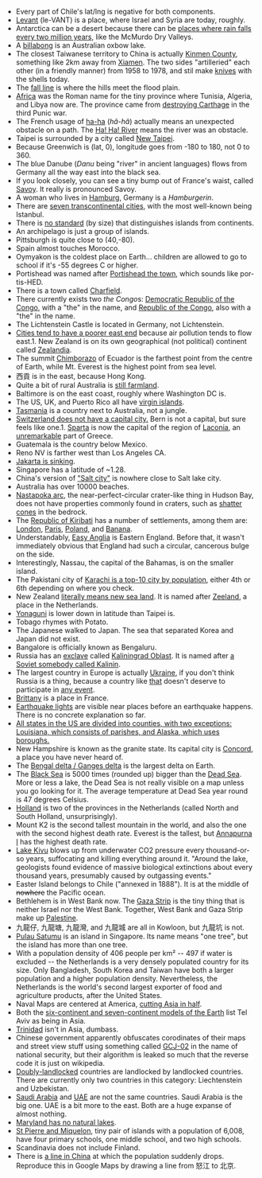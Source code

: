 - Every part of Chile's lat/lng is negative for both components.
- [Levant](https://en.wikipedia.org/wiki/Levant) (le-VANT) is a place, where Israel and Syria are today, roughly.
- Antarctica can be a desert because there can be [places where rain falls every two million years](https://en.wikipedia.org/wiki/McMurdo_Dry_Valleys), like the McMurdo Dry Valleys.
- A [billabong](https://en.wikipedia.org/wiki/Billabong) is an Australian oxbow lake.
- The closest Taiwanese territory to China is actually [Kinmen County](https://en.wikipedia.org/wiki/Kinmen), something like 2km away from [Xiamen](https://en.wikipedia.org/wiki/Xiamen). The two sides "artilleried" each other (in a friendly manner) from 1958 to 1978, and stil make [knives](https://en.wikipedia.org/wiki/Kinmen_knife) with the shells today.
- The [fall line](https://en.wikipedia.org/wiki/Fall_line) is where the hills meet the flood plain.
- [Africa](https://i.redd.it/ocs4h9w3cot31.jpg) was the Roman name for the tiny province where Tunisia, Algeria, and Libya now are. The province came from [destroying Carthage](https://www.youtube.com/watch?v=-1szAxQh6Go) in the third Punic war.
- The French usage of [ha-ha](https://en.wikipedia.org/wiki/Ha-ha) (*hâ-hâ*) actually means an unexpected obstacle on a path. The [Ha! Ha! River](https://en.wikipedia.org/wiki/Ha!_Ha!_River) means the river was an obstacle.
- Taipei is surrounded by a city called [New Taipei](https://en.wikipedia.org/wiki/New_Taipei_City).
- Because Greenwich is (lat, 0), longitude goes from -180 to 180, not 0 to 360.
- The blue Danube (*Danu* being "river" in ancient languages) flows from Germany all the way east into the black sea.
- If you look closely, you can see a tiny bump out of France's waist, called [Savoy](https://en.wikipedia.org/wiki/Savoy). It really is pronounced Savoy.
- A woman who lives in [Hamburg](https://en.wikipedia.org/wiki/Hamburg), Germany is a _Hamburgerin_.
- There are [seven transcontinental cities](https://en.wikipedia.org/wiki/Category:Transcontinental_cities), with the most well-known being Istanbul.
- There is [no standard](https://en.wikipedia.org/wiki/Island#Differentiation_from_continents) (by size) that distinguishes islands from continents.
- An archipelago is just a group of islands.
- Pittsburgh is quite close to (40,-80).
- Spain almost touches Morocco.
- Oymyakon is the coldest place on Earth... children are allowed to go to school if it's -55 degrees C or higher.
- Portishead was named after [Portishead the town](https://en.wikipedia.org/wiki/Portishead,_Somerset), which sounds like por-tis-HED.
- There is a town called [Charfield](https://en.wikipedia.org/wiki/Charfield).
- There currently exists two *the Congo*s: [Democratic Republic of the Congo](https://en.wikipedia.org/wiki/Democratic_Republic_of_the_Congo), with a "the" in the name, and [Republic of the Congo](https://en.wikipedia.org/wiki/Republic_of_the_Congo), also with a "the" in the name.
- The Lichtenstein Castle is located in Germany, not Lichtenstein.
- [Cities tend to have a poorer east end](https://www.theguardian.com/cities/2017/may/12/blowing-wind-cities-poor-east-ends) because air pollution tends to flow east.1. New Zealand is on its own geographical (not political) continent called [Zealandia](https://www.reddit.com/r/askscience/comments/14dkm7/is_new_zealand_a_part_of_the_australian_continent/).
- The summit [Chimborazo](https://en.wikipedia.org/wiki/Chimborazo) of Ecuador is the farthest point from the centre of Earth, while Mt. Everest is the highest point from sea level.
- 西貢 is in the east, because Hong Kong.
- Quite a bit of rural Australia is [still farmland](http://i.imgur.com/PZSiEJU.jpg).
- Baltimore is on the east coast, roughly where Washington DC is.
- The US, UK, and Puerto Rico all have [virgin islands](https://en.wikipedia.org/wiki/Virgin_Islands).
- [Tasmania](https://en.wikipedia.org/wiki/Tasmania) is a country next to Australia, not a jungle.
- [Switzerland does not have a capital city.](https://en.wikipedia.org/wiki/Switzerland#The_capital_or_Federal_City_issue) Bern is not a capital, but sure feels like one.1. [Sparta](https://en.wikipedia.org/wiki/Sparta_%28modern%29) is now the capital of the region of [Laconia](https://en.wikipedia.org/wiki/Laconia), an [unremarkable](https://goo.gl/maps/nXTVeBTRVN52) part of Greece.
- Guatemala is the country below Mexico.
- Reno NV is farther west than Los Angeles CA.
- [Jakarta is sinking](https://www.nytimes.com/interactive/2017/12/21/world/asia/jakarta-sinking-climate.html?_r=0).
- Singapore has a latitude of ~1.28.
- China's version of ["Salt city"](https://goo.gl/maps/WE44fxjeRNJ2) is nowhere close to Salt lake city.
- Australia has over 10000 beaches.
- [Nastapoka arc](https://en.wikipedia.org/wiki/Nastapoka_arc), the near-perfect-circular crater-like thing in Hudson Bay, does not have properties commonly found in craters, such as [shatter cones](https://en.wikipedia.org/wiki/Shatter_cone) in the bedrock.
- The [Republic of Kiribati](https://en.wikipedia.org/wiki/Kiribati) has a number of settlements, among them are: [London](https://en.wikipedia.org/wiki/London,_Kiribati), [Paris](https://en.wikipedia.org/wiki/Paris,_Kiribati), [Poland](https://en.wikipedia.org/wiki/Poland,_Kiribati), and [Banana](https://en.wikipedia.org/wiki/Banana,_Kiribati).
- Understandably, [Easy Anglia](https://en.wikipedia.org/wiki/East_Anglia) is Eastern England. Before that, it wasn't immediately obvious that England had such a circular, cancerous bulge on the side.
- Interestingly, Nassau, the capital of the Bahamas, is on the smaller island.
- The Pakistani city of [Karachi is a top-10 city by population](https://www.worldatlas.com/articles/the-10-largest-cities-in-the-world.html), either 4th or 6th depending on where you check.
- New Zealand [literally means new sea land](http://i.imgur.com/ex6Zu.jpg). It is named after [Zeeland](https://en.wikipedia.org/wiki/Zeeland), a place in the Netherlands.
- [Yonaguni](https://goo.gl/maps/1WWTYei8jBU2) is lower down in latitude than Taipei is.
- Tobago rhymes with Potato.
- The Japanese walked to Japan. The sea that separated Korea and Japan did not exist.
- Bangalore is officially known as Bengaluru.
- Russia has an [exclave](https://en.wikipedia.org/wiki/Enclave_and_exclave) called [Kaliningrad Oblast](https://en.wikipedia.org/wiki/Kaliningrad_Oblast). It is named after [a Soviet somebody called Kalinin](https://en.wikipedia.org/wiki/Mikhail_Kalinin).
- The largest country in Europe is actually [Ukraine](https://en.wikipedia.org/wiki/List_of_European_countries_by_area), if you don't think Russia is a thing, because a country like [that](https://www.theguardian.com/technology/2018/jan/19/twitter-admits-far-more-russian-bots-posted-on-election-than-it-had-disclosed) doesn't deserve to participate in [any event](http://www.cbc.ca/sports/olympics/ioc-russia-doping-1.4432781).
- [Brittany](https://en.wikipedia.org/wiki/Brittany) is a place in France.
- [Earthquake lights](http://en.wikipedia.org/wiki/Earthquake_light) are visible near places before an earthquake happens. There is no concrete explanation so far.
- [All states in the US are divided into counties, with two exceptions: Louisiana, which consists of parishes, and Alaska, which uses boroughs.](https://www.reddit.com/r/todayilearned/comments/5amvuf/til_all_states_in_the_us_are_divided_into/)
- New Hampshire is known as the granite state. Its capital city is [Concord](https://en.wikipedia.org/wiki/Concord,_New_Hampshire), a place you have never heard of.
- The [Bengal delta / Ganges delta](https://en.wikipedia.org/wiki/Ganges_Delta) is the largest delta on Earth.
- The [Black Sea](https://en.wikipedia.org/wiki/Black_Sea) is 5000 times (rounded up) bigger than the [Dead Sea](https://en.wikipedia.org/wiki/Dead_Sea). More or less a lake, the Dead Sea is not really visible on a map unless you go looking for it. The average temperature at Dead Sea year round is 47 degrees Celsius.
- [Holland](https://www.holland.com/global/tourism/information/netherlands-vs-holland.htm) is two of the provinces in the Netherlands (called North and South Holland, unsurprisingly).
- Mount K2 is the second tallest mountain in the world, and also the one with the second highest death rate. Everest is the tallest, but [Annapurna I](https://en.wikipedia.org/wiki/Annapurna_Massif#Annapurna_I) has the highest death rate.
- [Lake Kivu](https://en.wikipedia.org/wiki/Lake_Kivu) blows up from underwater CO2 pressure every thousand-or-so years, suffocating and killing everything around it. "Around the lake, geologists found evidence of massive biological extinctions about every thousand years, presumably caused by outgassing events."
- Easter Island belongs to Chile ("annexed in 1888"). It is at the middle of ~~nowhere~~ the Pacific ocean.
- Bethlehem is in West Bank now. The [Gaza Strip](https://en.wikipedia.org/wiki/Gaza_Strip) is the tiny thing that is neither Israel nor the West Bank. Together, West Bank and Gaza Strip make up [Palestine](https://en.wikipedia.org/wiki/State_of_Palestine).
- 九龍仔, 九龍塘, 九龍灣, and 九龍城 are all in Kowloon, but 九龍坑 is not.
- [Pulau Satumu](https://en.wikipedia.org/wiki/Pulau_Satumu) is an island in Singapore. Its name means "one tree", but the island has more than one tree.
- With a population density of 406 people per km² -- 497 if water is excluded -- the Netherlands is a very densely populated country for its size. Only Bangladesh, South Korea and Taiwan have both a larger population and a higher population density. Nevertheless, the Netherlands is the world's second largest exporter of food and agriculture products, after the United States.
- Naval Maps are centered at America, [cutting Asia in half](http://i.imgur.com/iF89Wxe.jpg).
- Both the [six-continent and seven-continent models of the Earth](https://en.wikipedia.org/wiki/Continent) list Tel Aviv as being in Asia.
- [Trinidad](https://en.wikipedia.org/wiki/Trinidad) isn't in Asia, dumbass.
- Chinese government apparently obfuscates corodinates of their maps and street view stuff using something called [GCJ-02](https://en.wikipedia.org/wiki/Restrictions_on_geographic_data_in_China#Coordinate_systems) in the name of national security, but their algorithm is leaked so much that the reverse code it is just on wikipedia.
- [Doubly-landlocked](https://en.wikipedia.org/wiki/Landlocked_country#Doubly_landlocked) countries are landlocked by landlocked countries. There are currently only two countries in this category: Liechtenstein and Uzbekistan.
- [Saudi Arabia](https://en.wikipedia.org/wiki/Saudi_Arabia) and [UAE](https://en.wikipedia.org/wiki/United_Arab_Emirates) are not the same countries. Saudi Arabia is the big one. UAE is a bit more to the east. Both are a huge expanse of almost nothing.
- [Maryland has no natural lakes](https://msa.maryland.gov/msa/mdmanual/01glance/html/lakes.html).
- [St Pierre and Miquelon](https://en.wikipedia.org/wiki/Saint_Pierre_and_Miquelon), tiny pair of islands with a population of 6,008, have four primary schools, one middle school, and two high schools.
- Scandinavia does not include Finland.
- There is [a line in China](http://www.didichuxing.com/en/press-blog/suvzicxv.html) at which the population suddenly drops. Reproduce this in Google Maps by drawing a line from 怒江 to 北京.
